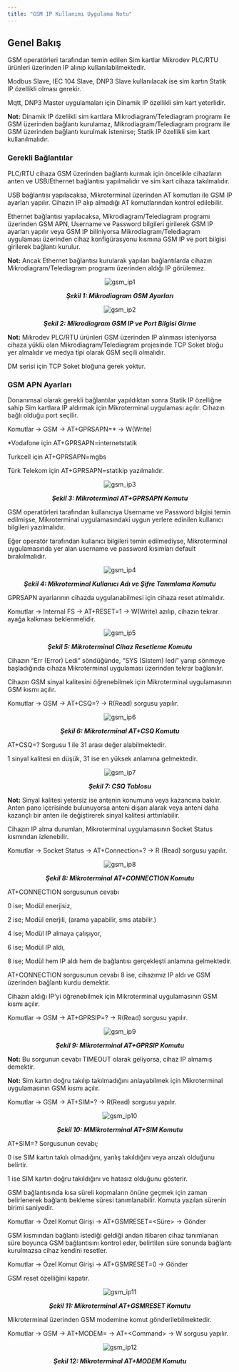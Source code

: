 ```yaml
---
title: "GSM IP Kullanımı Uygulama Notu"
---
```


## Genel Bakış

GSM operatörleri tarafından temin edilen Sim kartlar Mikrodev PLC/RTU ürünleri üzerinden IP alınıp kullanılabilmektedir.  

Modbus Slave, IEC 104 Slave, DNP3 Slave kullanılacak ise sim kartın Statik IP özellikli olması gerekir.  

Mqtt, DNP3 Master uygulamaları için Dinamik IP özellikli sim kart yeterlidir.

**Not:** Dinamik IP özellikli sim kartlara Mikrodiagram/Telediagram programı ile GSM üzerinden bağlantı kurulamaz, Mikrodiagram/Telediagram programı ile GSM üzerinden bağlantı kurulmak istenirse; Statik IP özellikli sim kart kullanılmalıdır.

### Gerekli Bağlantılar

PLC/RTU cihaza GSM üzerinden bağlantı kurmak için öncelikle cihazların anten ve USB/Ethernet bağlantısı yapılmalıdır ve sim kart cihaza takılmalıdır.

USB bağlantısı yapılacaksa, Mikroterminal üzerinden AT komutları ile GSM IP ayarları yapılır. Cihazın IP alıp almadığı AT komutlarından kontrol edilebilir.

Ethernet bağlantısı yapılacaksa, Mikrodiagram/Telediagram programı üzerinden GSM APN, Username ve Password bilgileri girilerek GSM IP ayarları yapılır veya GSM IP biliniyorsa Mikrodiagram/Telediagram uygulaması üzerinden cihaz konfigürasyonu kısmına GSM IP ve port bilgisi girilerek bağlantı kurulur.

**Not:** Ancak Ethernet bağlantısı kurularak yapılan bağlantılarda cihazın Mikrodiagram/Telediagram programı üzerinden aldığı IP görülemez.

<center>

![gsm_ip1](/img/gsm_ip1.png)   
***<center>Şekil 1: Mikrodiagram GSM Ayarları</center>***

</center>

<center>

![gsm_ip2](/img/gsm_ip2.png)   
***<center>Şekil 2: Mikrodiagram GSM IP ve Port Bilgisi Girme</center>***

</center>

**Not:** Mikrodev PLC/RTU ürünleri GSM üzerinden IP alınması isteniyorsa cihaza yüklü olan Mikrodiagram/Telediagram projesinde TCP Soket bloğu yer almalıdır ve medya tipi olarak GSM seçili olmalıdır.

DM serisi için TCP Soket bloğuna gerek yoktur.

### GSM APN Ayarları

Donanımsal olarak gerekli bağlantılar yapıldıktan sonra Statik IP özelliğne sahip Sim kartlara IP aldırmak için Mikroterminal uygulaması açılır. Cihazın bağlı olduğu port seçilir.

Komutlar -> GSM -> AT+GPRSAPN=\* -> W(Write)

\*Vodafone için AT+GPRSAPN=internetstatik

Turkcell için AT+GPRSAPN=mgbs

Türk Telekom için AT+GPRSAPN=statikip yazılmalıdır.

<center>

![gsm_ip3](/img/gsm_ip3.png)   
***<center>Şekil 3: Mikroterminal AT+GPRSAPN Komutu</center>***

</center>

GSM operatörleri tarafından kullanıcıya Username ve Password bilgisi temin edilmişse, Mikroterminal uygulamasındaki uygun yerlere edinilen kullanıcı bilgileri yazılmalıdır.

Eğer operatör tarafından kullanıcı bilgileri temin edilmediyse, Mikroterminal uygulamasında yer alan username ve password kısımları default bırakılmalıdır.

<center>

![gsm_ip4](/img/gsm_ip4.png)   
***<center>Şekil 4: Mikroterminal Kullanıcı Adı ve Şifre Tanımlama Komutu</center>***

</center>

GPRSAPN ayarlarının cihazda uygulanabilmesi için cihaza reset atılmalıdır.

Komutlar -> Internal FS -> AT+RESET=1 -> W(Write) azılıp, cihazın tekrar ayağa kalkması beklenmelidir.

<center>

![gsm_ip5](/img/gsm_ip5.png)   
***<center>Şekil 5: Mikroterminal Cihaz Resetleme Komutu</center>***

</center>

Cihazın “Err (Error) Ledi” söndüğünde, “SYS (Sistem) ledi” yanıp sönmeye başladığında cihaza Mikroterminal uygulaması üzerinden tekrar bağlanılır.

Cihazın GSM sinyal kalitesini öğrenebilmek için Mikroterminal uygulamasının GSM kısmı açılır.

Komutlar -> GSM -> AT+CSQ=? -> R(Read) sorgusu yapılır.

<center>

![gsm_ip6](/img/gsm_ip6.png)   
***<center>Şekil 6: Mikroterminal AT+CSQ Komutu</center>***

</center>

AT+CSQ=? Sorgusu 1 ile 31 arası değer alabilmektedir.

1 sinyal kalitesi en düşük, 31 ise en yüksek anlamına gelmektedir.

<center>

![gsm_ip7](/img/gsm_ip7.png)   
***<center>Şekil 7: CSQ Tablosu</center>***

</center>

**Not:** Sinyal kalitesi yetersiz ise antenin konumuna veya kazancına bakılır. Anten pano içerisinde bulunuyorsa anteni dışarı alarak veya anteni daha kazançlı bir anten ile değiştirerek sinyal kalitesi arttırılabilir.

Cihazın IP alma durumları, Mikroterminal uygulamasının Socket Status kısmından izlenebilir.

Komutlar -> Socket Status -> AT+Connection=? -> R (Read) sorgusu yapılır.

<center>

![gsm_ip8](/img/gsm_ip8.png)   
***<center>Şekil 8: Mikroterminal AT+CONNECTION Komutu</center>***

</center>

AT+CONNECTION sorgusunun cevabı

0 ise; Modül enerjisiz,

2 ise; Modül enerjili, (arama yapabilir, sms atabilir.)

4 ise; Modül IP almaya çalışıyor,

6 ise; Modül IP aldı,

8 ise; Modül hem IP aldı hem de bağlantısı gerçekleşti anlamına gelmektedir.

AT+CONNECTION sorgusunun cevabı 8 ise, cihazımız IP aldı ve GSM üzerinden bağlantı kurdu demektir.

Cihazın aldığı IP’yi öğrenebilmek için Mikroterminal uygulamasının GSM kısmı açılır.

Komutlar -> GSM -> AT+GPRSIP=? -> R(Read) sorgusu yapılır.

<center>

![gsm_ip9](/img/gsm_ip9.png)   
***<center>Şekil 9: Mikroterminal AT+GPRSIP Komutu</center>***

</center>

**Not:** Bu sorgunun cevabı TIMEOUT olarak geliyorsa, cihaz IP almamış demektir.

**Not:** Sim kartın doğru takılıp takılmadığını anlayabilmek için Mikroterminal uygulamasının GSM kısmı açılır.

Komutlar -> GSM -> AT+SIM=? -> R(Read) sorgusu yapılır.

<center>

![gsm_ip10](/img/gsm_ip10.png)   
***<center>Şekil 10: MMikroterminal AT+SIM Komutu</center>***

</center>

AT+SIM=? Sorgusunun cevabı;

0 ise SIM kartın takılı olmadığını, yanlış takıldığını veya arızalı olduğunu belirtir.

1 ise SIM kartın doğru takıldığını ve hatasız olduğunu gösterir.

GSM bağlantısında kısa süreli kopmaların önüne geçmek için zaman belirlenerek bağlantı bekleme süresi tanımlanabilir. Komuta yazılan sürenin birimi saniyedir.

Komutlar -> Özel Komut Girişi -> AT+GSMRESET=<Süre\> -> Gönder

GSM kısmından bağlantı istediği geldiği andan itibaren cihaz tanımlanan süre boyunca GSM bağlantısını kontrol eder, belirtilen süre sonunda bağlantı kurulmazsa cihaz kendini resetler.

Komutlar -> Özel Komut Girişi -> AT+GSMRESET=0 -> Gönder

GSM reset özelliğini kapatır.

<center>

![gsm_ip11](/img/gsm_ip11.png)   
***<center>Şekil 11: Mikroterminal AT+GSMRESET Komutu</center>***

</center>

Mikroterminal üzerinden GSM modemine komut gönderilebilmektedir.

Komutlar -> GSM -> AT+MODEM= -> AT+<Command\> -> W sorgusu yapılır.

<center>

![gsm_ip12](/img/gsm_ip12.png)   
***<center>Şekil 12: Mikroterminal AT+MODEM Komutu</center>***

</center>
